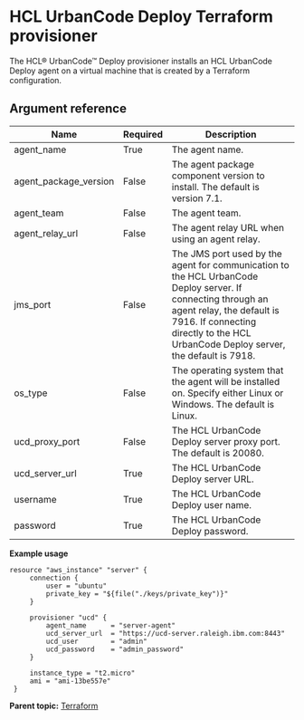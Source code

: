 # **HCL UrbanCode Deploy Terraform provisioner**

The HCL® UrbanCode™ Deploy provisioner installs an HCL UrbanCode Deploy agent on a virtual machine that is created by a Terraform configuration.

## Argument reference

|Name|Required|Description|
|----|--------|-----------|
|agent\_name|True|The agent name.|
|agent\_package\_version|False|The agent package component version to install. The default is version 7.1.|
|agent\_team|False|The agent team.|
|agent\_relay\_url|False|The agent relay URL when using an agent relay.|
|jms\_port|False|The JMS port used by the agent for communication to the HCL UrbanCode Deploy server. If connecting through an agent relay, the default is 7916. If connecting directly to the HCL UrbanCode Deploy server, the default is 7918.|
|os\_type|False|The operating system that the agent will be installed on. Specify either Linux or Windows. The default is Linux.|
|ucd\_proxy\_port|False|The HCL UrbanCode Deploy server proxy port. The default is 20080.|
|ucd\_server\_url|True|The HCL UrbanCode Deploy server URL.|
|username|True|The HCL UrbanCode Deploy user name.|
|password|True|The HCL UrbanCode Deploy password.|

**Example usage**

```
resource "aws_instance" "server" {
     connection {
         user = "ubuntu"
         private_key = "${file("./keys/private_key")}"
     }

     provisioner "ucd" {
         agent_name      = "server-agent"
         ucd_server_url  = "https://ucd-server.raleigh.ibm.com:8443"
         ucd_user        = "admin"
         ucd_password    = "admin_password"
     }

     instance_type = "t2.micro"
     ami = "ami-13be557e"
 }
```

**Parent topic:** [Terraform](../../com.ibm.udeploy.reference.doc/topics/terraform_ch.md)

